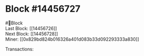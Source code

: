 
Block #14456727
===============
  
#🧊Block  
Last Block: [[14456726]]  
Next Block: [[14456728]]  
Miner: [[0x829bd824b016326a401d083b33d092293333a830]]  

 Transactions: